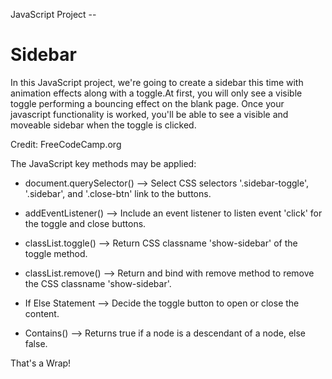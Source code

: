 JavaScript Project --

# Sidebar
 
In this JavaScript project, we're going to create a sidebar this time with animation effects along with a toggle.At first, you will only see a visible toggle performing a bouncing effect on the blank page. Once your javascript functionality is worked, you'll be able to see a visible and moveable sidebar when the toggle is clicked.

Credit: FreeCodeCamp.org

The JavaScript key methods may be applied:

- document.querySelector()
--> Select CSS selectors '.sidebar-toggle', '.sidebar', and '.close-btn' link to the buttons.


- addEventListener()
--> Include an event listener to listen event 'click' for the toggle and close buttons.


- classList.toggle()
--> Return CSS classname 'show-sidebar' of the toggle method.


- classList.remove()
--> Return and bind with remove method to remove the CSS classname 'show-sidebar'.


- If Else Statement
--> Decide the toggle button to open or close the content.


- Contains()
--> Returns true if a node is a descendant of a node, else false.



That's a Wrap!